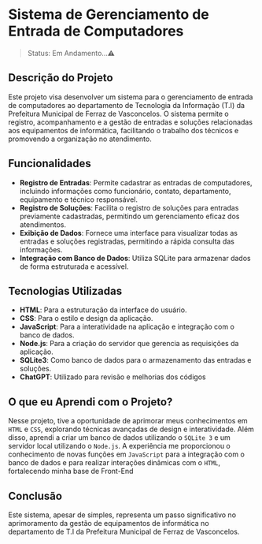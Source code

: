 # Sistema de Gerenciamento de Entrada de Computadores

> Status: Em Andamento...⚠

## Descrição do Projeto

Este projeto visa desenvolver um sistema para o gerenciamento de entrada de computadores ao departamento de Tecnologia da Informação (T.I) da Prefeitura Municipal de Ferraz de Vasconcelos. O sistema permite o registro, acompanhamento e a gestão de entradas e soluções relacionadas aos equipamentos de informática, facilitando o trabalho dos técnicos e promovendo a organização no atendimento.

## Funcionalidades

-   **Registro de Entradas**: Permite cadastrar as entradas de computadores, incluindo informações como funcionário, contato, departamento, equipamento e técnico responsável.
-   **Registro de Soluções**: Facilita o registro de soluções para entradas previamente cadastradas, permitindo um gerenciamento eficaz dos atendimentos.
-   **Exibição de Dados**: Fornece uma interface para visualizar todas as entradas e soluções registradas, permitindo a rápida consulta das informações.
-   **Integração com Banco de Dados**: Utiliza SQLite para armazenar dados de forma estruturada e acessível.

## Tecnologias Utilizadas

-   **HTML**: Para a estruturação da interface do usuário.
-   **CSS**: Para o estilo e design da aplicação.
-   **JavaScript**: Para a interatividade na aplicação e integração com o banco de dados.
-   **Node.js**: Para a criação do servidor que gerencia as requisições da aplicação.
-   **SQLite3**: Como banco de dados para o armazenamento das entradas e soluções.
-   **ChatGPT**: Utilizado para revisão e melhorias dos códigos

## O que eu Aprendi com o Projeto?

Nesse projeto, tive a oportunidade de aprimorar meus conhecimentos em `HTML` e `CSS`, explorando técnicas avançadas de design e interatividade. Além disso, aprendi a criar um banco de dados utilizando o `SQLite 3` e um servidor local utilizando o `Node.js`. A experiência me proporcionou o conhecimento de novas funções em `JavaScript` para a integração com o banco de dados e para realizar interações dinâmicas com o `HTML`, fortalecendo minha base de Front-End

## Conclusão

Este sistema, apesar de simples, representa um passo significativo no aprimoramento da gestão de equipamentos de informática no departamento de T.I da Prefeitura Municipal de Ferraz de Vasconcelos.
